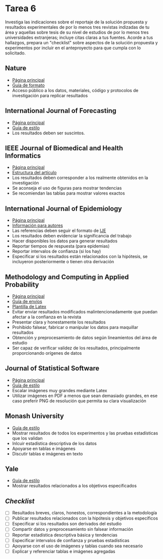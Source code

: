 # Tarea 6

Investiga las indicaciones sobre el reportaje de la solución propuesta y resultados experimentales de por lo menos tres revistas indizadas de tu área y aquellas sobre tesis de su nivel de estudios de por lo menos tres universidades extranjeras; incluye citas claras a tus fuentes. Acorde a tus hallazgos, prepara un "checklist" sobre aspectos de la solución propuesta y experimentos por incluir en el anteproyecto para que cumpla con lo solicitado.

## Nature

* [Página principal](https://www.nature.com/)
* [Guía de formato](https://www.nature.com/nature-portfolio/editorial-policies/reporting-standards)
* Acceso público a los datos, materiales, código y protocolos de investigación para replicar resultados

## International Journal of Forecasting

* [Página principal](https://forecasters.org/)
* [Guía de estilo](https://www.elsevier.com/journals/international-journal-of-forecasting/0169-2070/guide-for-authors)
* Los resultados deben ser suscintos.


## IEEE Journal of Biomedical and Health Informatics

* [Página principal](https://www.ieee.org/)
* [Estructura del artículo](https://journals.ieeeauthorcenter.ieee.org/create-your-ieee-journal-article/create-the-text-of-your-article/structure-your-article/#methodology)
* Los resultados deben corresponder a los realmente obtenidos en la investigación
* Se aconseja el uso de figuras para mostrar tendencias
* Se recomiendan las tablas para mostrar valores exactos


## International Journal of Epidemiology

* [Página principal](https://academic.oup.com/ije)
* [Información para autores](https://academic.oup.com/ije/pages/General_Instructions)
* Las referencias deben seguir el formato de [IJE](https://academic.oup.com/ije/pages/General_Instructions#Types%20of%20articles%20published%20by%20the%20IJE)
* Los resultados deben evidenciar la significancia del trabajo
* Hacer disponibles los datos para generar resultados
* Reportar tiempos de respuesta (para epidemias)
* Reportar intervalos de confianza (si los hay)
* Especificar si los resultados están relacionados con la hipótesis, se incluyeron posteriormente o tienen otra derivación


## Methodology and Computing in Applied Probability

* [Página principal](https://www.springer.com/journal/11009)
* [Guía de envíos](https://www.springer.com/journal/11009/submission-guidelines)
* [Plantilla de Latex](https://www.springernature.com/gp/authors/campaigns/latex-author-support#c18782880)
* Evitar enviar resultados modificados malintencionadamente que puedan afectar a la confianza en la revista
* Presentar clara y honestamente los resultados
* Prohibido falsear, fabricar o manipular los datos para maquillar resultados
* Obtención y preprocesamiento de datos según lineamientos del área de estudio
* Ser capaz de verificar validez de los resultados, principalmente proporcionando orígenes de datos

## Journal of Statistical Software

* [Página principal](https://www.jstatsoft.org/index)
* [Guía de estilo](https://www.jstatsoft.org/style)
* Escalar imágenes muy grandes mediante Latex
* Utilizar imágenes en PDF a menos que sean demasiado grandes, en ese caso preferir PNG de resolución que permita su clara visualización

## Monash University
* [Guía de estilo](https://www.monash.edu/learnhq/write-like-a-pro/acknowledge-sources)
* Mostrar resultados de todos los experimentos y las pruebas estadísticas que los validan
* Inlcuir estadística descriptiva de los datos
* Apoyarse en tablas e imágenes
* Discutir tablas e imágenes en texto

## Yale
* [Guía de estilo](https://science.yalecollege.yale.edu/fellowships/how-write-proposal)
* Mostrar resultados relacionados a los objetivos especificados

## *Checklist*
- [ ] Resultados breves, claros, honestos, correspondientes a la metodología
- [ ] Publicar resultados relacionados con la hipótesis y objetivos específicos
- [ ] Especificar si los resultados son derivados del estudio
- [ ] Compartir datos y preprocesamiento sin falsear información
- [ ] Reportar estadística descriptiva básica y tendencias
- [ ] Especificar intervalos de confianza y pruebas estadísticas
- [ ] Apoyarse con el uso de imágenes y tablas cuando sea necesario
- [ ] Explicar y referenciar tablas e imágenes agregadas